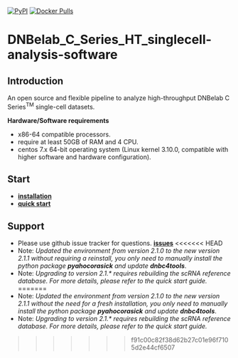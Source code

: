 [![PyPI](https://img.shields.io/pypi/v/dnbc4tools)](https://pypi.org/project/DNBC4tools)
[![Docker Pulls](https://img.shields.io/docker/pulls/dnbelabc4/dnbc4tools)](https://hub.docker.com/r/dnbelabc4/dnbc4tools)

# DNBelab_C_Series_HT_singlecell-analysis-software

## Introduction

An open source and flexible pipeline to analyze high-throughput DNBelab C Series<sup>TM</sup> single-cell datasets. 

**Hardware/Software requirements** 

- x86-64 compatible processors.
- require at least 50GB of RAM and 4 CPU. 
- centos 7.x 64-bit operating system (Linux kernel 3.10.0, compatible with higher software and hardware configuration). 

## Start

- [**installation** ](./doc/installation.md)
- [**quick start** ](./doc/quickstart.md)

## Support

- Please use github issue tracker for questions. [**issues**](https://github.com/MGI-tech-bioinformatics/DNBelab_C_Series_HT_scRNA-analysis-software/issues)
<<<<<<< HEAD
- Note: *Updated the environment from version 2.1.0 to the new version 2.1.1 without requiring a reinstall, you only need to manually install the python package **pyahocorasick** and update **dnbc4tools***.
- Note: *Upgrading to version 2.1.\* requires rebuilding the scRNA reference database. For more details, please refer to the quick start guide.*
=======
- Note: *Updated the environment from version 2.1.0 to the new version 2.1.1 without the need for a fresh installation, you only need to manually install the python package **pyahocorasick** and update **dnbc4tools***.
- Note: *Upgrading to version 2.1.\* requires rebuilding the scRNA reference database. For more details, please refer to the quick start guide.*
>>>>>>> f91c00c82f38d62b27c01e96f7105d2e44cf6507
